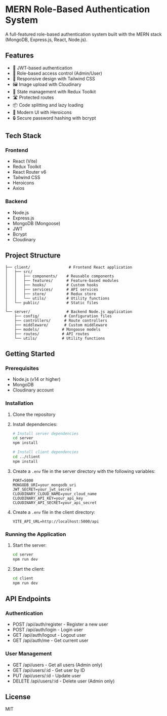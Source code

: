 # MERN Role-Based Authentication System

A full-featured role-based authentication system built with the MERN stack (MongoDB, Express.js, React, Node.js).

## Features

- 🔐 JWT-based authentication
- 👥 Role-based access control (Admin/User)
- 📱 Responsive design with Tailwind CSS
- 🖼️ Image upload with Cloudinary
- 🔄 State management with Redux Toolkit
- 🛣️ Protected routes
- 📦 Code splitting and lazy loading
- 🎨 Modern UI with Heroicons
- 🔒 Secure password hashing with bcrypt

## Tech Stack

### Frontend
- React (Vite)
- Redux Toolkit
- React Router v6
- Tailwind CSS
- Heroicons
- Axios

### Backend
- Node.js
- Express.js
- MongoDB (Mongoose)
- JWT
- Bcrypt
- Cloudinary

## Project Structure

```
├── client/                 # Frontend React application
│   ├── src/
│   │   ├── components/    # Reusable components
│   │   ├── features/      # Feature-based modules
│   │   ├── hooks/         # Custom hooks
│   │   ├── services/      # API services
│   │   ├── store/         # Redux store
│   │   └── utils/         # Utility functions
│   └── public/            # Static files
│
└── server/                # Backend Node.js application
    ├── config/           # Configuration files
    ├── controllers/      # Route controllers
    ├── middleware/       # Custom middleware
    ├── models/          # Mongoose models
    ├── routes/          # API routes
    └── utils/           # Utility functions
```

## Getting Started

### Prerequisites

- Node.js (v14 or higher)
- MongoDB
- Cloudinary account

### Installation

1. Clone the repository
2. Install dependencies:
   ```bash
   # Install server dependencies
   cd server
   npm install

   # Install client dependencies
   cd ../client
   npm install
   ```

3. Create a `.env` file in the server directory with the following variables:
   ```
   PORT=5000
   MONGODB_URI=your_mongodb_uri
   JWT_SECRET=your_jwt_secret
   CLOUDINARY_CLOUD_NAME=your_cloud_name
   CLOUDINARY_API_KEY=your_api_key
   CLOUDINARY_API_SECRET=your_api_secret
   ```

4. Create a `.env` file in the client directory:
   ```
   VITE_API_URL=http://localhost:5000/api
   ```

### Running the Application

1. Start the server:
   ```bash
   cd server
   npm run dev
   ```

2. Start the client:
   ```bash
   cd client
   npm run dev
   ```

## API Endpoints

### Authentication
- POST /api/auth/register - Register a new user
- POST /api/auth/login - Login user
- GET /api/auth/logout - Logout user
- GET /api/auth/me - Get current user

### User Management
- GET /api/users - Get all users (Admin only)
- GET /api/users/:id - Get user by ID
- PUT /api/users/:id - Update user
- DELETE /api/users/:id - Delete user (Admin only)

## License

MIT 